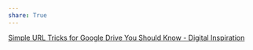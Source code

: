 ```yaml
---  
share: True  
---  
```

[Simple URL Tricks for Google Drive You Should Know - Digital Inspiration](https://www.labnol.org/internet/direct-links-for-google-drive/28356/)